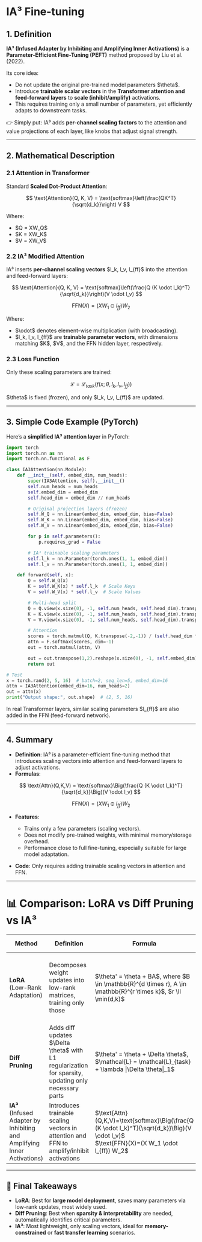 

# IA³ Fine-tuning

## 1. Definition

**IA³ (Infused Adapter by Inhibiting and Amplifying Inner Activations)** is a **Parameter-Efficient Fine-Tuning (PEFT)** method proposed by Liu et al. (2022).

Its core idea:

* Do not update the original pre-trained model parameters \$\theta\$.
* Introduce **trainable scalar vectors** in the **Transformer attention and feed-forward layers** to **scale (inhibit/amplify)** activations.
* This requires training only a small number of parameters, yet efficiently adapts to downstream tasks.

👉 Simply put: IA³ adds **per-channel scaling factors** to the attention and value projections of each layer, like knobs that adjust signal strength.

---

## 2. Mathematical Description

### 2.1 Attention in Transformer

Standard **Scaled Dot-Product Attention**:

$$
\text{Attention}(Q, K, V) = \text{softmax}\left(\frac{QK^T}{\sqrt{d_k}}\right) V
$$

Where:

* \$Q = XW\_Q\$
* \$K = XW\_K\$
* \$V = XW\_V\$

### 2.2 IA³ Modified Attention

IA³ inserts **per-channel scaling vectors** \$l\_k, l\_v, l\_{ff}\$ into the attention and feed-forward layers:

$$
\text{Attention}(Q, K, V) = \text{softmax}\left(\frac{Q (K \odot l_k)^T}{\sqrt{d_k}}\right)(V \odot l_v)
$$

$$
\text{FFN}(X) = (X W_1 \odot l_{ff}) W_2
$$

Where:

* \$\odot\$ denotes element-wise multiplication (with broadcasting).
* \$l\_k, l\_v, l\_{ff}\$ are **trainable parameter vectors**, with dimensions matching \$K\$, \$V\$, and the FFN hidden layer, respectively.

### 2.3 Loss Function

Only these scaling parameters are trained:

$$
\mathcal{L} = \mathcal{L}_{task}(f(x; \theta, l_k, l_v, l_{ff}))
$$

\$\theta\$ is fixed (frozen), and only \$l\_k, l\_v, l\_{ff}\$ are updated.

---

## 3. Simple Code Example (PyTorch)

Here’s a **simplified IA³ attention layer** in PyTorch:

```python
import torch
import torch.nn as nn
import torch.nn.functional as F

class IA3Attention(nn.Module):
    def __init__(self, embed_dim, num_heads):
        super(IA3Attention, self).__init__()
        self.num_heads = num_heads
        self.embed_dim = embed_dim
        self.head_dim = embed_dim // num_heads

        # Original projection layers (frozen)
        self.W_Q = nn.Linear(embed_dim, embed_dim, bias=False)
        self.W_K = nn.Linear(embed_dim, embed_dim, bias=False)
        self.W_V = nn.Linear(embed_dim, embed_dim, bias=False)

        for p in self.parameters():
            p.requires_grad = False

        # IA³ trainable scaling parameters
        self.l_k = nn.Parameter(torch.ones(1, 1, embed_dim))
        self.l_v = nn.Parameter(torch.ones(1, 1, embed_dim))

    def forward(self, x):
        Q = self.W_Q(x)
        K = self.W_K(x) * self.l_k  # Scale Keys
        V = self.W_V(x) * self.l_v  # Scale Values

        # Multi-head split
        Q = Q.view(x.size(0), -1, self.num_heads, self.head_dim).transpose(1,2)
        K = K.view(x.size(0), -1, self.num_heads, self.head_dim).transpose(1,2)
        V = V.view(x.size(0), -1, self.num_heads, self.head_dim).transpose(1,2)

        # Attention
        scores = torch.matmul(Q, K.transpose(-2,-1)) / (self.head_dim ** 0.5)
        attn = F.softmax(scores, dim=-1)
        out = torch.matmul(attn, V)

        out = out.transpose(1,2).reshape(x.size(0), -1, self.embed_dim)
        return out

# Test
x = torch.rand(2, 5, 16)  # batch=2, seq_len=5, embed_dim=16
attn = IA3Attention(embed_dim=16, num_heads=2)
out = attn(x)
print("Output shape:", out.shape)  # (2, 5, 16)
```

In real Transformer layers, similar scaling parameters \$l\_{ff}\$ are also added in the FFN (feed-forward network).

---

## 4. Summary

* **Definition**: IA³ is a parameter-efficient fine-tuning method that introduces scaling vectors into attention and feed-forward layers to adjust activations.
* **Formulas**:

$$
\text{Attn}(Q,K,V) = \text{softmax}\Big(\frac{Q (K \odot l_k)^T}{\sqrt{d_k}}\Big)(V \odot l_v)
$$

$$
\text{FFN}(X) = (X W_1 \odot l_{ff}) W_2
$$

* **Features**:

  * Trains only a few parameters (scaling vectors).
  * Does not modify pre-trained weights, with minimal memory/storage overhead.
  * Performance close to full fine-tuning, especially suitable for large model adaptation.
* **Code**: Only requires adding trainable scaling vectors in attention and FFN.

---

# 📊 Comparison: LoRA vs Diff Pruning vs IA³

| Method                                                                      | Definition                                                                                             | Formula                                                                                                                                              | Trainable Parameters                                             | Advantages                                                                         | Disadvantages                                                 | Typical Applications                                 |
| --------------------------------------------------------------------------- | ------------------------------------------------------------------------------------------------------ | ---------------------------------------------------------------------------------------------------------------------------------------------------- | ---------------------------------------------------------------- | ---------------------------------------------------------------------------------- | ------------------------------------------------------------- | ---------------------------------------------------- |
| **LoRA**<br>(Low-Rank Adaptation)                                           | Decomposes weight updates into low-rank matrices, training only those                                  | \$\theta' = \theta + BA\$, where \$B \in \mathbb{R}^{d \times r}, A \in \mathbb{R}^{r \times k}\$, \$r \ll \min(d,k)\$                               | Low-rank matrix params \$\mathcal{O}(r(d+k))\$                   | Efficient, high parameter savings, plug-and-play, supports merging into base model | Must choose suitable rank, too low may harm performance       | LLM downstream adaptation (e.g., GPT, BERT)          |
| **Diff Pruning**                                                            | Adds diff updates \$\Delta \theta\$ with L1 regularization for sparsity, updating only necessary parts | \$\theta' = \theta + \Delta \theta\$, \$\mathcal{L} = \mathcal{L}\_{task} + \lambda \|\Delta \theta\|\_1\$                                           | Same dimension as original params, but only sparse part retained | Flexible, automatically selects “important params”, interpretable                  | Requires sparsity constraints, may cause training instability | Small models, model compression                      |
| **IA³**<br>(Infused Adapter by Inhibiting and Amplifying Inner Activations) | Introduces trainable scaling vectors in attention and FFN to amplify/inhibit activations               | \$\text{Attn}(Q,K,V)=\text{softmax}\Big(\frac{Q (K \odot l\_k)^T}{\sqrt{d\_k}}\Big)(V \odot l\_v)\$<br>\$\text{FFN}(X)=(X W\_1 \odot l\_{ff}) W\_2\$ | Only 2–3 vectors per layer, far fewer than weight matrices       | Extremely lightweight, minimal storage, simple to implement                        | Limited to scaling, less expressive                           | Large model quick fine-tuning, low-resource settings |

---

## 🔑 Final Takeaways

* **LoRA**: Best for **large model deployment**, saves many parameters via low-rank updates, most widely used.
* **Diff Pruning**: Best when **sparsity & interpretability** are needed, automatically identifies critical parameters.
* **IA³**: Most lightweight, only scaling vectors, ideal for **memory-constrained** or **fast transfer learning** scenarios.



